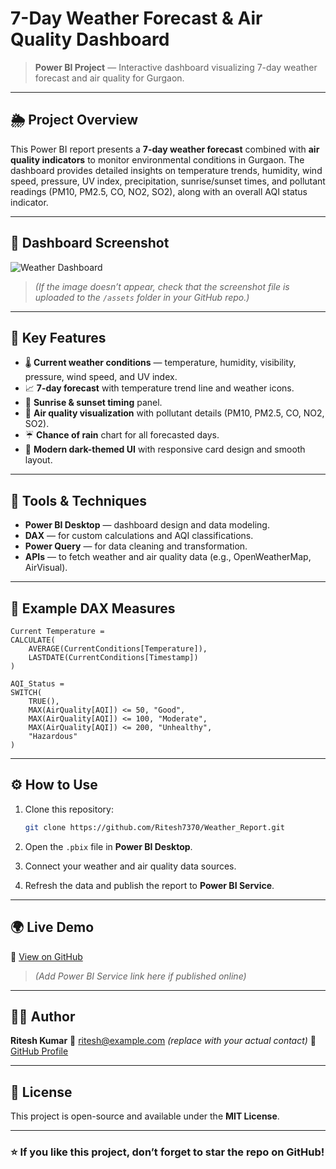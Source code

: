 # 7-Day Weather Forecast & Air Quality Dashboard

> **Power BI Project** — Interactive dashboard visualizing 7-day weather forecast and air quality for Gurgaon.

---

## 🌦️ Project Overview

This Power BI report presents a **7-day weather forecast** combined with **air quality indicators** to monitor environmental conditions in Gurgaon. The dashboard provides detailed insights on temperature trends, humidity, wind speed, pressure, UV index, precipitation, sunrise/sunset times, and pollutant readings (PM10, PM2.5, CO, NO2, SO2), along with an overall AQI status indicator.

---

## 📸 Dashboard Screenshot

![Weather Dashboard](https://github.com/Ritesh7370/Weather_Report/blob/main/assets/Screenshot_WeatherDashboard.png)

> *(If the image doesn’t appear, check that the screenshot file is uploaded to the `/assets` folder in your GitHub repo.)*

---

## 🔑 Key Features

* 🌡️ **Current weather conditions** — temperature, humidity, visibility, pressure, wind speed, and UV index.
* 📈 **7-day forecast** with temperature trend line and weather icons.
* 🌅 **Sunrise & sunset timing** panel.
* 💨 **Air quality visualization** with pollutant details (PM10, PM2.5, CO, NO2, SO2).
* ☔ **Chance of rain** chart for all forecasted days.
* 🎨 **Modern dark-themed UI** with responsive card design and smooth layout.

---

## 🧠 Tools & Techniques

* **Power BI Desktop** — dashboard design and data modeling.
* **DAX** — for custom calculations and AQI classifications.
* **Power Query** — for data cleaning and transformation.
* **APIs** — to fetch weather and air quality data (e.g., OpenWeatherMap, AirVisual).

---

## 🧩 Example DAX Measures

```dax
Current Temperature =
CALCULATE(
    AVERAGE(CurrentConditions[Temperature]),
    LASTDATE(CurrentConditions[Timestamp])
)

AQI_Status =
SWITCH(
    TRUE(),
    MAX(AirQuality[AQI]) <= 50, "Good",
    MAX(AirQuality[AQI]) <= 100, "Moderate",
    MAX(AirQuality[AQI]) <= 200, "Unhealthy",
    "Hazardous"
)
```

---

## ⚙️ How to Use

1. Clone this repository:

   ```bash
   git clone https://github.com/Ritesh7370/Weather_Report.git
   ```
2. Open the `.pbix` file in **Power BI Desktop**.
3. Connect your weather and air quality data sources.
4. Refresh the data and publish the report to **Power BI Service**.

---

## 🌍 Live Demo

🔗 [View on GitHub](https://github.com/Ritesh7370/Weather_Report)

> *(Add Power BI Service link here if published online)*

---

## 👨‍💻 Author

**Ritesh Kumar**
📧 [ritesh@example.com](mailto:ritesh@example.com) *(replace with your actual contact)*
📂 [GitHub Profile](https://github.com/Ritesh7370)

---

## 📜 License

This project is open-source and available under the **MIT License**.

---

### ⭐ If you like this project, don’t forget to star the repo on GitHub!
